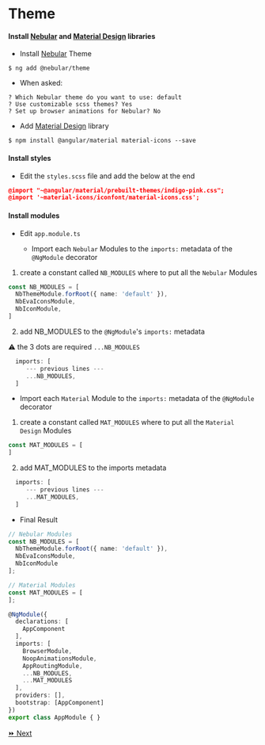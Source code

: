 # Theme

#### Install [Nebular](https://akveo.github.io/nebular/) and [Material Design](https://material.angular.io) libraries

* Install [Nebular](https://akveo.github.io/nebular/) Theme

```
$ ng add @nebular/theme
```
   * When asked:

```
? Which Nebular theme do you want to use: default
? Use customizable scss themes? Yes
? Set up browser animations for Nebular? No
```

* Add [Material Design](https://material.angular.io) library

```
$ npm install @angular/material material-icons --save
```

#### Install styles

* Edit the `styles.scss` file and add the below at the end

```json
@import "~@angular/material/prebuilt-themes/indigo-pink.css";
@import '~material-icons/iconfont/material-icons.css';
```

#### Install modules

* Edit `app.module.ts`

   - Import each `Nebular` Modules to the `imports:` metadata of the `@NgModule` decorator
   
   
 1) create a constant called `NB_MODULES` where to put all the `Nebular` Modules

```typescript
const NB_MODULES = [
  NbThemeModule.forRoot({ name: 'default' }),
  NbEvaIconsModule,
  NbIconModule,
]
```

 2) add NB_MODULES to the `@NgModule`'s `imports:` metadata
 
 :warning: the 3 dots are required `...NB_MODULES`

```typescript
  imports: [
     --- previous lines ---
     ...NB_MODULES,
  ]
```

   - Import each `Material` Module to the `imports:` metadata of the `@NgModule` decorator

 1) create a constant called `MAT_MODULES` where to put all the `Material Design` Modules

```typescript
const MAT_MODULES = [
]
```

 2) add MAT_MODULES to the imports metadata

```typescript
  imports: [
     --- previous lines ---
     ...MAT_MODULES,
  ]
```

* Final Result

```typescript
// Nebular Modules
const NB_MODULES = [
  NbThemeModule.forRoot({ name: 'default' }),
  NbEvaIconsModule,
  NbIconModule
];

// Material Modules
const MAT_MODULES = [
];

@NgModule({
  declarations: [
    AppComponent
  ],
  imports: [
    BrowserModule,
    NoopAnimationsModule,
    AppRoutingModule,
    ...NB_MODULES,
    ...MAT_MODULES
  ],
  providers: [],
  bootstrap: [AppComponent]
})
export class AppModule { }
```

[:fast_forward: Next ](navbar.md)
